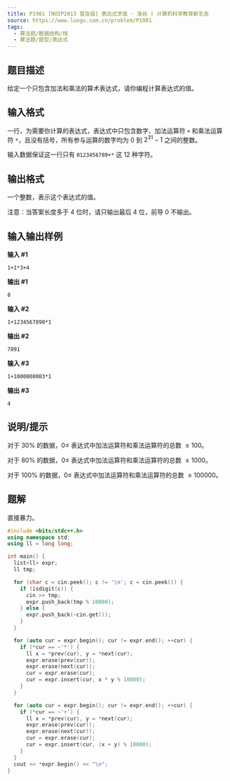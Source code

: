 ```yaml
---
title: P1981 [NOIP2013 普及组] 表达式求值 - 洛谷 | 计算机科学教育新生态
source: https://www.luogu.com.cn/problem/P1981
tags:
  - 算法题/数据结构/栈
  - 算法题/题型/表达式 
---
```


## 题目描述

给定一个只包含加法和乘法的算术表达式，请你编程计算表达式的值。

## 输入格式

一行，为需要你计算的表达式，表达式中只包含数字、加法运算符 `+` 和乘法运算符 `*`，且没有括号，所有参与运算的数字均为 $0$ 到 $2^{31}-1$ 之间的整数。

输入数据保证这一行只有 `0123456789+*` 这 $12$ 种字符。

## 输出格式

一个整数，表示这个表达式的值。

注意：当答案长度多于 $4$ 位时，请只输出最后 $4$ 位，前导 $0$ 不输出。

## 输入输出样例

**输入 #1**

```
1+1*3+4
```

**输出 #1**

```
8
```

**输入 #2**

```
1+1234567890*1
```

**输出 #2**

```
7891
```

**输入 #3**

```
1+1000000003*1
```

**输出 #3**

```
4
```

## 说明/提示

对于 $30\%$ 的数据，$0≤$ 表达式中加法运算符和乘法运算符的总数 $≤100$。

对于 $80\%$ 的数据，$0≤$ 表达式中加法运算符和乘法运算符的总数 $≤1000$。

对于 $100\%$ 的数据，$0≤$ 表达式中加法运算符和乘法运算符的总数 $≤100000$。

## 题解
直接暴力。

```cpp
#include <bits/stdc++.h>
using namespace std;
using ll = long long;

int main() {
  list<ll> expr;
  ll tmp;

  for (char c = cin.peek(); c != '\n'; c = cin.peek()) {
    if (isdigit(c)) {
      cin >> tmp;
      expr.push_back(tmp % 10000);
    } else {
      expr.push_back(~cin.get());
    }
  }

  for (auto cur = expr.begin(); cur != expr.end(); ++cur) {
    if (*cur == ~'*') {
      ll x = *prev(cur), y = *next(cur);
      expr.erase(prev(cur));
      expr.erase(next(cur));
      cur = expr.erase(cur);
      cur = expr.insert(cur, x * y % 10000);
    }
  }

  for (auto cur = expr.begin(); cur != expr.end(); ++cur) {
    if (*cur == ~'+') {
      ll x = *prev(cur), y = *next(cur);
      expr.erase(prev(cur));
      expr.erase(next(cur));
      cur = expr.erase(cur);
      cur = expr.insert(cur, (x + y) % 10000);
    }
  }
  cout << *expr.begin() << "\n";
}
```

